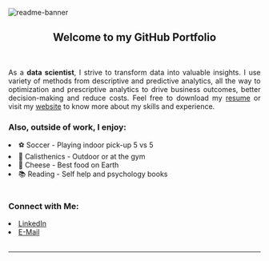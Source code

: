 ![readme-banner](https://user-images.githubusercontent.com/108199052/177016372-56af75a0-ebc5-41ac-b6f3-9e708ae5c676.png)
<br/>

<h2 align="center"> Welcome to my GitHub Portfolio <br/></h2><br/>

<p align="justify">As a <b>data scientist</b>, I strive to transform data into valuable insights. I use variety of methods from descriptive and predictive analytics, all the way to optimization and prescriptive analytics to drive business outcomes, better decision-making and reduce costs. Feel free to download my <a href="https://mlepicier.github.io/assets/docs/resume_mlepicier.pdf" target=”_blank”>resume</a> or visit my <a href="https://mlepicier.github.io">website</a> to know more about my skills and experience.</p>
						

<h3>Also, outside of work, I enjoy:</h3>
    <li>⚽ Soccer - Playing indoor pick-up 5 vs 5
    <li>🤸 Calisthenics - Outdoor or at the gym
    <li>🧀 Cheese - Best food on Earth
    <li>📚 Reading - Self help and psychology books<br/><br/>

<h3>Connect with Me:</h3>
<li><a href="https://www.linkedin.com/in/mlepicier/">LinkedIn</a>
<li><a href="mailto:mlepicier.msc2022@ivey.ca">E-Mail</a> <br/><br/> 

***
